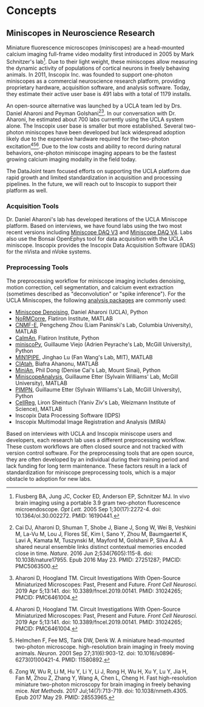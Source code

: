 <!-- markdownlint-disable MD053 -->
# Concepts

## Miniscopes in Neuroscience Research

Miniature fluorescence microscopes (miniscopes) are a head-mounted calcium imaging
full-frame video modality first introduced in 2005 by Mark Schnitzer's lab[^1]. Due to
their light weight, these miniscopes allow measuring the dynamic activity of populations
of cortical neurons in freely behaving animals. In 2011, Inscopix Inc. was founded to
support one-photon miniscopes as a commercial neuroscience research platform, providing
proprietary hardware, acquisition software, and analysis software. Today, they estimate
their active user base is 491 labs with a total of 1179 installs.

An open-source alternative was launched by a UCLA team led by Drs. Daniel Aharoni and
Peyman Golshani[^2][^3]. In our conversation with Dr. Aharoni, he estimated about 700
labs currently using the UCLA system alone. The Inscopix user base is smaller but more
established. Several two-photon miniscopes have been developed but lack widespread
adoption likely due to the expensive hardware required for the two-photon
excitation[^3][^4][^5]. Due to the low costs and ability to record during natural
behaviors, one-photon miniscope imaging appears to be the fastest growing calcium
imaging modality in the field today.

The DataJoint team focused efforts on supporting the UCLA platform due rapid growth and
limited standardization in acquisition and processing pipelines. In the future, we will
reach out to Inscopix to support their platform as well.

[^1]:
    Flusberg BA, Jung JC, Cocker ED, Anderson EP, Schnitzer MJ. In vivo brain imaging
    using a portable 3.9 gram two-photon fluorescence microendoscope. *Opt Lett.* 2005
    Sep 1;30(17):2272-4. doi: 10.1364/ol.30.002272. PMID: 16190441.

[^2]:
    Cai DJ, Aharoni D, Shuman T, Shobe J, Biane J, Song W, Wei B, Veshkini M, La-Vu M,
    Lou J, Flores SE, Kim I, Sano Y, Zhou M, Baumgaertel K, Lavi A, Kamata M, Tuszynski
    M, Mayford M, Golshani P, Silva AJ. A shared neural ensemble links distinct
    contextual memories encoded close in time. *Nature.* 2016 Jun 2;534(7605):115-8.
    doi: 10.1038/nature17955. Epub 2016 May 23. PMID: 27251287; PMCID: PMC5063500.

[^3]:
    Aharoni D, Hoogland TM. Circuit Investigations With Open-Source Miniaturized
    Microscopes: Past, Present and Future. *Front Cell Neurosci.* 2019 Apr 5;13:141.
    doi: 10.3389/fncel.2019.00141. PMID: 31024265; PMCID: PMC6461004.

[^4]:
    Helmchen F, Fee MS, Tank DW, Denk W. A miniature head-mounted two-photon
    microscope. high-resolution brain imaging in freely moving animals. *Neuron.* 2001
    Sep 27;31(6):903-12. doi: 10.1016/s0896-6273(01)00421-4. PMID: 11580892.

[^5]:
    Zong W, Wu R, Li M, Hu Y, Li Y, Li J, Rong H, Wu H, Xu Y, Lu Y, Jia H, Fan M, Zhou
    Z, Zhang Y, Wang A, Chen L, Cheng H. Fast high-resolution miniature two-photon
    microscopy for brain imaging in freely behaving mice. *Nat Methods.* 2017
    Jul;14(7):713-719. doi: 10.1038/nmeth.4305. Epub 2017 May 29. PMID: 28553965.

### Acquisition Tools

Dr. Daniel Aharoni's lab has developed iterations of the UCLA Miniscope platform. Based
on interviews, we have found labs using the two most recent versions including
[Miniscope DAQ V3](http://miniscope.org/index.php/Information_on_the_(previous_Version_3)_Miniscope_platform)
and [Miniscope DAQ V4](https://github.com/Aharoni-Lab/Miniscope-v4/wiki). Labs also use
the Bonsai OpenEphys tool for data acquisition with the UCLA miniscope. Inscopix
provides the Inscopix Data Acquisition Software (IDAS) for the nVista and nVoke systems.

### Preprocessing Tools

The preprocessing workflow for miniscope imaging includes denoising, motion correction,
cell segmentation, and calcium event extraction (sometimes described as "deconvolution"
or "spike inference"). For the UCLA Miniscopes, the following [analysis
packages](https://github.com/Aharoni-Lab/Miniscope-v4/wiki/Analysis-Packages) are
commonly used:

- [Miniscope Denoising](https://github.com/Aharoni-Lab/Miniscope-v4/wiki/Removing-Horizontal-Noise-from-Recordings),
  Daniel Aharoni (UCLA), Python
- [NoRMCorre](https://github.com/flatironinstitute/NoRMCorre), Flatiron Institute, MATLAB
- [CNMF-E](https://github.com/zhoupc/CNMF_E), Pengcheng Zhou (Liam Paninski's Lab, Columbia
  University), MATLAB
- [CaImAn](https://github.com/flatironinstitute/CaImAn), Flatiron Institute, Python
- [miniscoPy](https://github.com/PeyracheLab/miniscoPy), Guillaume Viejo (Adrien Peyrache's
  Lab, McGill University), Python
- [MIN1PIPE](https://github.com/JinghaoLu/MIN1PIPE), Jinghao Lu (Fan Wang's Lab, MIT), MATLAB
- [CIAtah](https://github.com/bahanonu/ciatah), Biafra Ahanonu, MATLAB
- [MiniAn](https://github.com/DeniseCaiLab/minian), Phil Dong (Denise Cai's Lab, Mount Sinai),
  Python
- [MiniscopeAnalysis](https://github.com/etterguillaume/MiniscopeAnalysis), Guillaume Etter
  (Sylvain Williams' Lab, McGill University), MATLAB
- [PIMPN](https://github.com/etterguillaume/PIMPN), Guillaume Etter (Sylvain Williams's Lab,
  McGill University), Python
- [CellReg](https://github.com/zivlab/CellReg), Liron Sheintuch (Yaniv Ziv's Lab, Weizmann
  Institute of Science), MATLAB
- Inscopix Data Processing Software (IDPS)
- Inscopix Multimodal Image Registration and Analysis (MIRA)

Based on interviews with UCLA and Inscopix miniscope users and developers, each research
lab uses a different preprocessing workflow. These custom workflows are often closed
source and not tracked with version control software. For the preprocessing tools that
are open source, they are often developed by an individual during their training period
and lack funding for long term maintenance. These factors result in a lack of
standardization for miniscope preprocessing tools, which is a major obstacle to adoption
for new labs.
